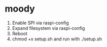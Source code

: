 # moody

1) Enable SPI via raspi-config
2) Expand filesystem via raspi-config
3) Reboot
4) chmod +x setup.sh and run with ./setup.sh
